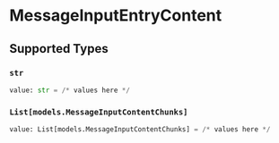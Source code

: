 # MessageInputEntryContent


## Supported Types

### `str`

```python
value: str = /* values here */
```

### `List[models.MessageInputContentChunks]`

```python
value: List[models.MessageInputContentChunks] = /* values here */
```

